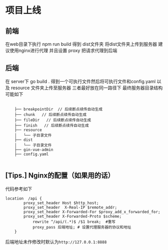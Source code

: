# 项目上线

## 前端

在web目录下执行 npm run build 得到 dist文件夹 将dist文件夹上传到服务器 建议使用nginx进行代理 并且设置 proxy 把请求代理到后端

## 后端

在 server下 go build . 得到一个可执行文件然后将可执行文件和config.yaml 以及 resource 文件夹上传至服务器 三者最好放在同一路径下 最终服务器目录结构可能如下 

```

    ├── breakpointDir  // 后续断点续传自动生成
    ├── chunk   // 后续断点续传自动生成
    ├── fileDir   // 后续断点续传自动生成
    ├── finish   // 后续断点续传自动生成
    ├── resource
    │   └── 子目录文件					
    ├── dist
    │   └── 子目录文件
    ├── gin-vue-admin
    ├── config.yaml
    
```

## [Tips.] Nginx的配置（如果用的话）

代码参考如下

```nginx
location  /api {
  		proxy_set_header Host $http_host;
		proxy_set_header  X-Real-IP $remote_addr;
		proxy_set_header X-Forwarded-For $proxy_add_x_forwarded_for;
		proxy_set_header X-Forwarded-Proto $scheme;
    		rewrite ^/api/(.*)$ /$1 break;  #重写
    		proxy_pass 后端地址; # 设置代理服务器的协议和地址
    }
```

后端地址未作修改时默认为```http://127.0.0.1:8888```
